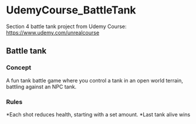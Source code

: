 # UdemyCourse_BattleTank
Section 4 battle tank project from Udemy Course: https://www.udemy.com/unrealcourse

## Battle tank
### Concept 
A fun tank battle game where you control a tank in an open world terrain, battling against an NPC tank.

### Rules
*Each shot reduces health, starting with a set amount.
*Last tank alive wins
